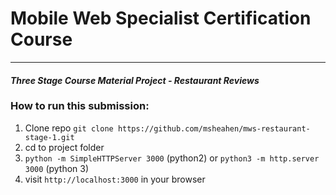 # Mobile Web Specialist Certification Course
---
#### _Three Stage Course Material Project - Restaurant Reviews_

### How to run this submission: 

1. Clone repo 
`git clone https://github.com/msheahen/mws-restaurant-stage-1.git`
2. cd to project folder
3. `python -m SimpleHTTPServer 3000`  (python2) or  `python3 -m http.server 3000` (python 3)
4.  visit `http://localhost:3000` in your browser


